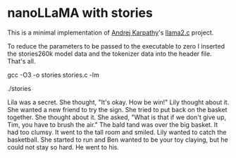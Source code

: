# nanoLLaMA with stories

This is a minimal implementation of [Andrej Karpathy](https://karpathy.ai/)'s [llama2.c](https://github.com/karpathy/llama2.c) project.

To reduce the parameters to be passed to the executable to zero I inserted the stories260k model data and the tokenizer data into the header file. That's all.

gcc -O3 -o stories stories.c -lm

./stories

Lila was a secret. She thought, "It's okay. How be win!"
Lily thought about it. She wanted a new friend to try the sign. She tried to put back on the basket together. She thought about it. She asked, "What is that if we don't give up, Tim, you have to brush the air."
The bald tand was over the big basket. It had too clumsy. It went to the tall room and smiled. Lily wanted to catch the basketball. She started to run and Ben wanted to be your toy claying, but he could not stay so hard. He went to his.
